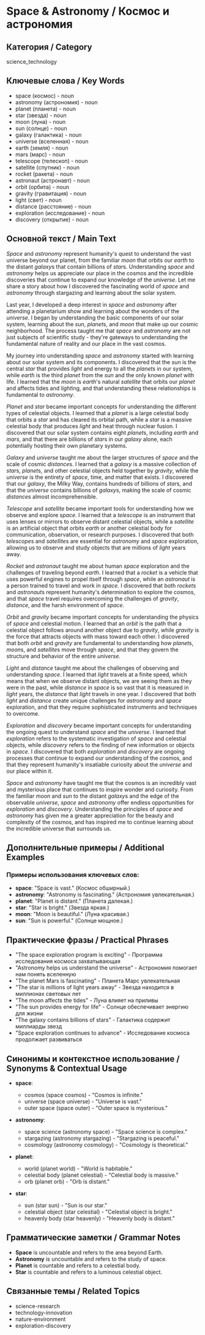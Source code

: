 # Space & Astronomy / Космос и астрономия

## Категория / Category
science_technology

## Ключевые слова / Key Words
- space (космос) - noun
- astronomy (астрономия) - noun
- planet (планета) - noun
- star (звезда) - noun
- moon (луна) - noun
- sun (солнце) - noun
- galaxy (галактика) - noun
- universe (вселенная) - noun
- earth (земля) - noun
- mars (марс) - noun
- telescope (телескоп) - noun
- satellite (спутник) - noun
- rocket (ракета) - noun
- astronaut (астронавт) - noun
- orbit (орбита) - noun
- gravity (гравитация) - noun
- light (свет) - noun
- distance (расстояние) - noun
- exploration (исследование) - noun
- discovery (открытие) - noun

## Основной текст / Main Text

*Space* and *astronomy* represent humanity's quest to understand the vast universe beyond our planet, from the familiar *moon* that orbits our *earth* to the distant *galaxy*s that contain billions of *star*s. Understanding *space* and *astronomy* helps us appreciate our place in the cosmos and the incredible discoveries that continue to expand our knowledge of the *universe*. Let me share a story about how I discovered the fascinating world of *space* and *astronomy* through stargazing and learning about the solar system.

Last year, I developed a deep interest in *space* and *astronomy* after attending a planetarium show and learning about the wonders of the *universe*. I began by understanding the basic components of our solar system, learning about the *sun*, *planet*s, and *moon* that make up our cosmic neighborhood. The process taught me that *space* and *astronomy* are not just subjects of scientific study - they're gateways to understanding the fundamental nature of reality and our place in the vast cosmos.

My journey into understanding *space* and *astronomy* started with learning about our solar system and its components. I discovered that the *sun* is the central *star* that provides *light* and energy to all the *planet*s in our system, while *earth* is the third *planet* from the *sun* and the only known *planet* with life. I learned that the *moon* is *earth*'s natural *satellite* that orbits our *planet* and affects tides and *light*ing, and that understanding these relationships is fundamental to *astronomy*.

*Planet* and *star* became important concepts for understanding the different types of celestial objects. I learned that a *planet* is a large celestial body that orbits a *star* and has cleared its orbital path, while a *star* is a massive celestial body that produces *light* and heat through nuclear fusion. I discovered that our solar system contains eight *planet*s, including *earth* and *mars*, and that there are billions of *star*s in our *galaxy* alone, each potentially hosting their own planetary systems.

*Galaxy* and *universe* taught me about the larger structures of *space* and the scale of cosmic *distance*s. I learned that a *galaxy* is a massive collection of *star*s, *planet*s, and other celestial objects held together by *gravity*, while the *universe* is the entirety of *space*, time, and matter that exists. I discovered that our *galaxy*, the Milky Way, contains hundreds of billions of *star*s, and that the *universe* contains billions of *galaxy*s, making the scale of cosmic *distance*s almost incomprehensible.

*Telescope* and *satellite* became important tools for understanding how we observe and explore *space*. I learned that a *telescope* is an instrument that uses lenses or mirrors to observe distant celestial objects, while a *satellite* is an artificial object that orbits *earth* or another celestial body for communication, observation, or research purposes. I discovered that both *telescope*s and *satellite*s are essential for *astronomy* and *space* exploration, allowing us to observe and study objects that are millions of *light* years away.

*Rocket* and *astronaut* taught me about human *space* exploration and the challenges of traveling beyond *earth*. I learned that a *rocket* is a vehicle that uses powerful engines to propel itself through *space*, while an *astronaut* is a person trained to travel and work in *space*. I discovered that both *rocket*s and *astronaut*s represent humanity's determination to explore the cosmos, and that *space* travel requires overcoming the challenges of *gravity*, *distance*, and the harsh environment of *space*.

*Orbit* and *gravity* became important concepts for understanding the physics of *space* and celestial motion. I learned that an *orbit* is the path that a celestial object follows around another object due to *gravity*, while *gravity* is the force that attracts objects with mass toward each other. I discovered that both *orbit* and *gravity* are fundamental to understanding how *planet*s, *moon*s, and *satellite*s move through *space*, and that they govern the structure and behavior of the entire *universe*.

*Light* and *distance* taught me about the challenges of observing and understanding *space*. I learned that *light* travels at a finite speed, which means that when we observe distant objects, we are seeing them as they were in the past, while *distance* in *space* is so vast that it is measured in *light* years, the *distance* that *light* travels in one year. I discovered that both *light* and *distance* create unique challenges for *astronomy* and *space* exploration, and that they require sophisticated instruments and techniques to overcome.

*Exploration* and *discovery* became important concepts for understanding the ongoing quest to understand *space* and the *universe*. I learned that *exploration* refers to the systematic investigation of *space* and celestial objects, while *discovery* refers to the finding of new information or objects in *space*. I discovered that both *exploration* and *discovery* are ongoing processes that continue to expand our understanding of the cosmos, and that they represent humanity's insatiable curiosity about the *universe* and our place within it.

*Space* and *astronomy* have taught me that the cosmos is an incredibly vast and mysterious place that continues to inspire wonder and curiosity. From the familiar *moon* and *sun* to the distant *galaxy*s and the edge of the observable *universe*, *space* and *astronomy* offer endless opportunities for *exploration* and *discovery*. Understanding the principles of *space* and *astronomy* has given me a greater appreciation for the beauty and complexity of the cosmos, and has inspired me to continue learning about the incredible universe that surrounds us.

## Дополнительные примеры / Additional Examples

### Примеры использования ключевых слов:
- **space**: "Space is vast." (Космос обширный.)
- **astronomy**: "Astronomy is fascinating." (Астрономия увлекательная.)
- **planet**: "Planet is distant." (Планета далекая.)
- **star**: "Star is bright." (Звезда яркая.)
- **moon**: "Moon is beautiful." (Луна красивая.)
- **sun**: "Sun is powerful." (Солнце мощное.)

## Практические фразы / Practical Phrases

- "The space exploration program is exciting" - Программа исследования космоса захватывающая
- "Astronomy helps us understand the universe" - Астрономия помогает нам понять вселенную
- "The planet Mars is fascinating" - Планета Марс увлекательная
- "The star is millions of light years away" - Звезда находится в миллионах световых лет
- "The moon affects the tides" - Луна влияет на приливы
- "The sun provides energy for life" - Солнце обеспечивает энергию для жизни
- "The galaxy contains billions of stars" - Галактика содержит миллиарды звезд
- "Space exploration continues to advance" - Исследование космоса продолжает развиваться

## Синонимы и контекстное использование / Synonyms & Contextual Usage

- **space**: 
  - cosmos (space cosmos) - "Cosmos is infinite."
  - universe (space universe) - "Universe is vast."
  - outer space (space outer) - "Outer space is mysterious."

- **astronomy**: 
  - space science (astronomy space) - "Space science is complex."
  - stargazing (astronomy stargazing) - "Stargazing is peaceful."
  - cosmology (astronomy cosmology) - "Cosmology is theoretical."

- **planet**: 
  - world (planet world) - "World is habitable."
  - celestial body (planet celestial) - "Celestial body is massive."
  - orb (planet orb) - "Orb is distant."

- **star**: 
  - sun (star sun) - "Sun is our star."
  - celestial object (star celestial) - "Celestial object is bright."
  - heavenly body (star heavenly) - "Heavenly body is distant."

## Грамматические заметки / Grammar Notes

- **Space** is uncountable and refers to the area beyond Earth.
- **Astronomy** is uncountable and refers to the study of space.
- **Planet** is countable and refers to a celestial body.
- **Star** is countable and refers to a luminous celestial object.

## Связанные темы / Related Topics

- science-research
- technology-innovation
- nature-environment
- exploration-discovery